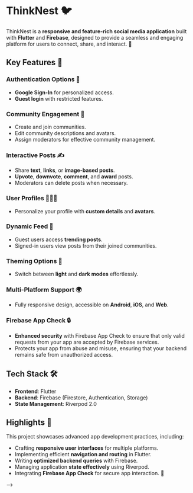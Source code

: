 # ThinkNest 🐦

ThinkNest is a **responsive and feature-rich social media application** built with **Flutter** and **Firebase**, designed to provide a seamless and engaging platform for users to connect, share, and interact. 🚀

## Key Features 🌟

### Authentication Options 🔑
- **Google Sign-In** for personalized access.  
- **Guest login** with restricted features.

### Community Engagement 💬
- Create and join communities.  
- Edit community descriptions and avatars.  
- Assign moderators for effective community management.

### Interactive Posts ✍️
- Share **text**, **links**, or **image-based posts**.  
- **Upvote**, **downvote**, **comment**, and **award** posts.  
- Moderators can delete posts when necessary.

### User Profiles 🧑‍🤝‍🧑
- Personalize your profile with **custom details** and **avatars**.

### Dynamic Feed 📰
- Guest users access **trending posts**.  
- Signed-in users view posts from their joined communities.

### Theming Options 🎨
- Switch between **light** and **dark modes** effortlessly.

### Multi-Platform Support 🌍
- Fully responsive design, accessible on **Android**, **iOS**, and **Web**.

### Firebase App Check 🔒
- **Enhanced security** with Firebase App Check to ensure that only valid requests from your app are accepted by Firebase services.  
- Protects your app from abuse and misuse, ensuring that your backend remains safe from unauthorized access.

## Tech Stack 🛠️
- **Frontend**: Flutter
- **Backend**: Firebase (Firestore, Authentication, Storage)
- **State Management**: Riverpod 2.0

## Highlights 🎯
This project showcases advanced app development practices, including:

- Crafting **responsive user interfaces** for multiple platforms.  
- Implementing efficient **navigation and routing** in Flutter.  
- Writing **optimized backend queries** with Firebase.  
- Managing application **state effectively** using Riverpod.  
- Integrating **Firebase App Check** for secure app interaction. 🔐












<!-- # ThinkNest  

**ThinkNest** is a responsive and feature-rich social media application built with **Flutter** and **Firebase**, designed to provide a seamless and engaging platform for users to connect, share, and interact.  

## Key Features  
- **Authentication Options:**  
  - Google Sign-In for personalized access.  
  - Guest login with restricted features.  
- **Community Engagement:**  
  - Create and join communities.  
  - Edit community descriptions and avatars.  
  - Assign moderators for effective community management.  
- **Interactive Posts:**  
  - Share text, links, or image-based posts.  
  - Upvote, downvote, comment, and award posts.  
  - Moderators can delete posts when necessary.  
- **User Profiles:**  
  - Personalize your profile with custom details and avatars.  
- **Dynamic Feed:**  
  - Guest users access trending posts.  
  - Signed-in users view posts from their joined communities.  
- **Theming Options:**  
  - Switch between light and dark modes effortlessly.  
- **Multi-Platform Support:**  
  - Fully responsive design, accessible on Android, iOS, and Web.  

## Tech Stack  
- **Frontend:** Flutter  
- **Backend:** Firebase (Firestore, Authentication, Storage)  
- **State Management:** Riverpod 2.0  

## Highlights  
This project showcases advanced app development practices, including:  
- Crafting **responsive user interfaces** for multiple platforms.  
- Implementing efficient navigation and routing in Flutter.  
- Writing **optimized backend queries** with Firebase.  
- Managing application state effectively using **Riverpod**.  

<!-- ## Purpose  
ThinkNest is a demonstration of a modern, production-ready social media platform built with clean and modular code. It emphasizes user-centric design, efficient backend integration, and scalable development practices.  

Feel free to explore the repository, contribute, or use it as a learning resource!   --> -->
